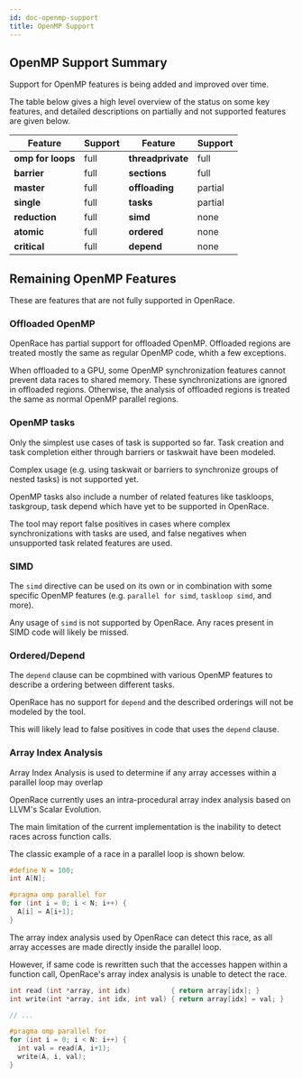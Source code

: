 ```yaml
---
id: doc-openmp-support
title: OpenMP Support
---
```


## OpenMP Support Summary

Support for OpenMP features is being added and improved over time.

The table below gives a high level overview of the status on some key features, and detailed descriptions on partially and not supported features are given below.

|   Feature    | Support |  Feature | Support |
|--------------|---------|----------|---------|
| **omp for loops**|   full  | **threadprivate** |   full  |
| **barrier**      |   full  | **sections** |   full  |
| **master**       |   full  | **offloading** |   partial  |
| **single**       |   full  | **tasks** |   partial  |
| **reduction**    |   full  | **simd** |   none  |
| **atomic**       |   full  | **ordered**  |   none  |
| **critical**     |   full  | **depend** |   none  |


## Remaining OpenMP Features

These are features that are not fully supported in OpenRace.

### Offloaded OpenMP

OpenRace has partial support for offloaded OpenMP. Offloaded regions are treated mostly the same as regular OpenMP code, whith a few exceptions.

When offloaded to a GPU, some OpenMP synchronization features cannot prevent data races to shared memory. These synchronizations are ignored in offloaded regions. Otherwise, the analysis of offloaded regions is treated the same as normal OpenMP parallel regions.


### OpenMP tasks

Only the simplest use cases of task is supported so far. 
Task creation and task completion either through barriers or taskwait have been modeled.

Complex usage (e.g. using taskwait or barriers to synchronize groups of nested tasks) is not supported yet.

OpenMP tasks also include a number of related features like taskloops, taskgroup, task depend which have yet to be supported in OpenRace.

The tool may report false positives in cases where complex synchronizations with tasks are used, and false negatives when unsupported task related features are used.

### SIMD

The `simd` directive can be used on its own or in combination with some specific OpenMP features (e.g. `parallel for simd`, `taskloop simd`, and more).

Any usage of `simd` is not supported by OpenRace. Any races present in SIMD code will likely be missed.

### Ordered/Depend

The `depend` clause can be copmbined with various OpenMP features to describe a ordering between different tasks.

OpenRace has no support for `depend` and the described orderings will not be modeled by the tool.

This will likely lead to false positives in code that uses the `depend` clause.

### Array Index Analysis

Array Index Analysis is used to determine if any array accesses within a parallel loop may overlap

OpenRace currently uses an intra-procedural array index analysis based on LLVM's Scalar Evolution.

The main limitation of the current implementation is the inability to detect races across function calls.

The classic example of a race in a parallel loop is shown below.

```c
#define N = 100;
int A[N];

#pragma omp parallel for
for (int i = 0; i < N; i++) {
  A[i] = A[i+1];
}
```

The array index analysis used by OpenRace can detect this race, as all array accesses are made directly inside the parallel loop.

However, if same code is rewritten such that the accesses happen within a function call, OpenRace's array index analysis is unable to detect the race.

```c
int read (int *array, int idx)          { return array[idx]; }
int write(int *array, int idx, int val) { return array[idx] = val; }

// ...

#pragma omp parallel for
for (int i = 0; i < N: i++) {
  int val = read(A, i+1);
  write(A, i, val);
}
```
